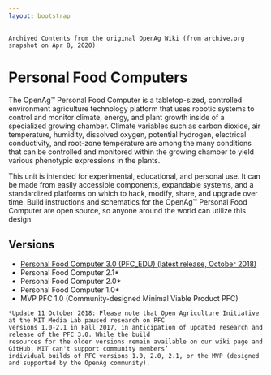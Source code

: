 ```yaml
---
layout: bootstrap
---
```

`Archived Contents from the original OpenAg Wiki (from archive.org snapshot on Apr 8, 2020)`

# Personal Food Computers
The OpenAg™ Personal Food Computer is a tabletop-sized, controlled environment agriculture technology platform that 
uses robotic systems to control and monitor climate, energy, and plant growth inside of a specialized growing chamber. 
Climate variables such as carbon dioxide, air temperature, humidity, dissolved oxygen, potential hydrogen, electrical 
conductivity, and root-zone temperature are among the many conditions that can be controlled and monitored within the 
growing chamber to yield various phenotypic expressions in the plants.

This unit is intended for experimental, educational, and personal use. It can be made from easily accessible 
components, expandable systems, and a standardized platforms on which to hack, modify, share, and upgrade over time. 
Build instructions and schematics for the OpenAg™ Personal Food Computer are open source, so anyone around the world 
can utilize this design.

## Versions

* [Personal Food Computer 3.0 (PFC_EDU) (latest release, October 2018)](pfc_edu_3.0.md)
* Personal Food Computer 2.1*
* Personal Food Computer 2.0*
* Personal Food Computer 1.0*
* MVP PFC 1.0 (Community-designed Minimal Viable Product PFC)

```
*Update 11 October 2018: Please note that Open Agriculture Initiative at the MIT Media Lab paused research on PFC 
versions 1.0-2.1 in Fall 2017, in anticipation of updated research and release of the PFC 3.0. While the build 
resources for the older versions remain available on our wiki page and GitHub, MIT can't support community members’ 
individual builds of PFC versions 1.0, 2.0, 2.1, or the MVP (designed and supported by the OpenAg community). 
```